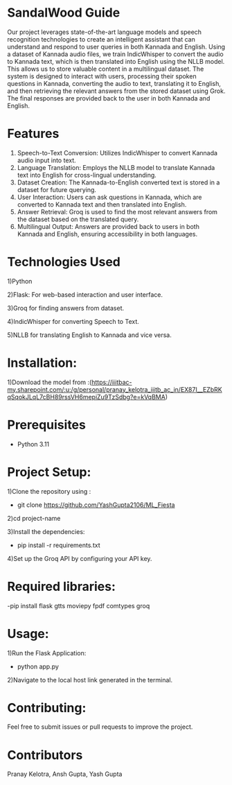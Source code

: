 # SandalWood Guide
Our project leverages state-of-the-art language models and speech recognition technologies to create an intelligent assistant that can understand and respond to user queries in both Kannada and English. Using a dataset of Kannada audio files, we train IndicWhisper to convert the audio to Kannada text, which is then translated into English using the NLLB model. This allows us to store valuable content in a multilingual dataset. The system is designed to interact with users, processing their spoken questions in Kannada, converting the audio to text, translating it to English, and then retrieving the relevant answers from the stored dataset using Grok. The final responses are provided back to the user in both Kannada and English.

# Features
1) Speech-to-Text Conversion: Utilizes IndicWhisper to convert Kannada audio input into text.
2) Language Translation: Employs the NLLB model to translate Kannada text into English for cross-lingual understanding.
3) Dataset Creation: The Kannada-to-English converted text is stored in a dataset for future querying.
4) User Interaction: Users can ask questions in Kannada, which are converted to Kannada text and then translated into English.
5) Answer Retrieval: Groq is used to find the most relevant answers from the dataset based on the translated query.
6) Multilingual Output: Answers are provided back to users in both Kannada and English, ensuring accessibility in both languages.

# Technologies Used
1)Python

2)Flask: For web-based interaction and user interface.

3)Groq for finding answers from dataset.

4)IndicWhisper for converting Speech to Text.

5)NLLB for translating English to Kannada and vice versa.

# Installation:

1)Download the model from :(https://iiitbac-my.sharepoint.com/:u:/g/personal/pranay_kelotra_iiitb_ac_in/EX87I__EZbRKqSqokJLqL7cBH89rssVH6mepiZu9TzSdbg?e=kVqBMA)
# Prerequisites
  - Python 3.11

# Project Setup:

1)Clone the repository using :

-  git clone https://github.com/YashGupta2106/ML_Fiesta

2)cd project-name

3)Install the dependencies:

-  pip install -r requirements.txt

4)Set up the Groq API by configuring your API key.


# Required libraries:

  -pip install flask gtts moviepy fpdf comtypes groq

# Usage:

1)Run the Flask Application:

-  python app.py

2)Navigate to the local host link generated in the terminal.

# Contributing:
Feel free to submit issues or pull requests to improve the project.
  
# Contributors
Pranay Kelotra, Ansh Gupta, Yash Gupta
